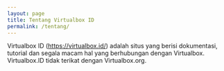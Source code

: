 ```yaml
---
layout: page
title: Tentang Virtualbox ID
permalink: /tentang/
---
```


Virtualbox ID (https://virtualbox.id/) adalah situs yang berisi dokumentasi, tutorial dan segala macam hal yang berhubungan dengan Virtualbox. Virtualbox.ID tidak terikat dengan Virtualbox.org.
